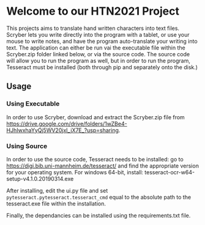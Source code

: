 # Welcome to our HTN2021 Project

This projects aims to translate hand written characters into text files. Scryber lets you write directly into the program with a tablet, or use your mouse to write notes, and have the program auto-translate your writing into text. The application can either be run vai the executable file within the Scryber.zip folder linked below, or via the source code. The source code will allow you to run the program as well, but in order to run the program, Tesseract must be installed (both through pip and separately onto the disk.)

## Usage

### Using Executable
In order to use Scryber, download and extract the Scryber.zip file from https://drive.google.com/drive/folders/1wZBe4-HJhIwxhaYyQj5WV20jxI_jX7E_?usp=sharing.

### Using Source
In order to use the source code, Tesseract needs to be installed: go to https://digi.bib.uni-mannheim.de/tesseract/ and find the appropriate version for your operating system.
For windows 64-bit, install: tesseract-ocr-w64-setup-v4.1.0.20190314.exe

After installing, edit the ui.py file and set `pytesseract.pytesseract.tesseract_cmd` equal to the absolute path to the tesseract.exe file within the installation.

Finally, the dependancies can be installed using the requirements.txt file.
